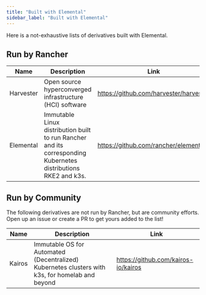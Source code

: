 ```yaml
---
title: "Built with Elemental"
sidebar_label: "Built with Elemental"
---
```


Here is a not-exhaustive lists of derivatives built with Elemental. 


## Run by Rancher

| Name      | Description                                                                                                     | Link                                   |
|-----------|-----------------------------------------------------------------------------------------------------------------|----------------------------------------|
| Harvester | Open source hyperconverged infrastructure (HCI) software                                                        | https://github.com/harvester/harvester |
| Elemental | Immutable Linux distribution built to run Rancher and its corresponding Kubernetes distributions RKE2 and k3s. | https://github.com/rancher/elemental   |


## Run by Community

The following derivatives are not run by Rancher, but are community efforts. 
Open up an issue or create a PR to get yours added to the list!

| Name      | Description                                                                                                     | Link                                   |
|-----------|-----------------------------------------------------------------------------------------------------------------|----------------------------------------|
| Kairos    | Immutable OS for Automated (Decentralized) Kubernetes clusters with k3s, for homelab and beyond                 | https://github.com/kairos-io/kairos    |
